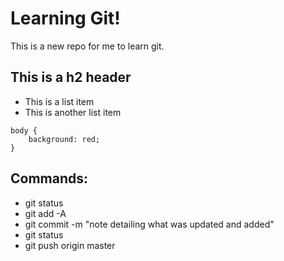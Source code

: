 # Learning Git!

This is a new repo for me to learn git.

## This is a h2 header

- This is a list item
- This is another list item

```
body {
    background: red;
}
```

## Commands:
- git status
- git add -A
- git commit -m "note detailing what was updated and added"
- git status 
- git push origin master